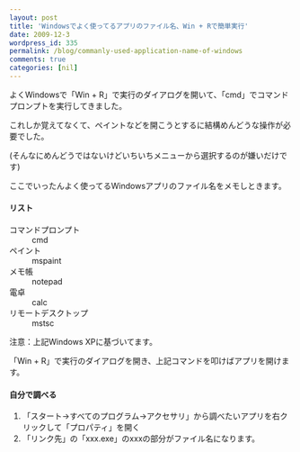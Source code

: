 ```yaml
---
layout: post
title: 'Windowsでよく使ってるアプリのファイル名、Win + Rで簡単実行'
date: 2009-12-3
wordpress_id: 335
permalink: /blog/commanly-used-application-name-of-windows
comments: true
categories: [nil]
---
```

<div class="section">
<p>よくWindowsで「Win + R」で実行のダイアログを開いて、「cmd」でコマンドプロンプトを実行してきました。</p>
<p>これしか覚えてなくて、ペイントなどを開こうとするに結構めんどうな操作が必要でした。</p>
<p>(そんなにめんどうではないけどいちいちメニューから選択するのが嫌いだけです)</p>
<p>ここでいったんよく使ってるWindowsアプリのファイル名をメモしときます。</p>
<h4>リスト</h4>
<dl>
<dt>コマンドプロンプト</dt>
<dd>cmd</dd>
<dt>ペイント</dt>
<dd>mspaint</dd>
<dt>メモ帳</dt>
<dd>notepad</dd>
<dt>電卓</dt>
<dd>calc</dd>
<dt>リモートデスクトップ</dt>
<dd>mstsc</dd>
</dl>
<p>注意：上記Windows XPに基づいてます。</p>
<p>「Win + R」で実行のダイアログを開き、上記コマンドを叩けばアプリを開けます。</p>
<h4>自分で調べる</h4>
<ol>
<li>「スタート→すべてのプログラム→アクセサリ」から調べたいアプリを右クリックして「プロパティ」を開く</li>
<li>「リンク先」の「xxx.exe」のxxxの部分がファイル名になります。</li>
</ol>
</div>
